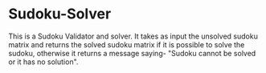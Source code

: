 # Sudoku-Solver
This is a Sudoku Validator and solver. It takes as input the unsolved sudoku matrix and returns the solved sudoku matrix if it is possible to solve the sudoku, otherwise it returns a message saying- "Sudoku cannot be solved or it has no solution".
